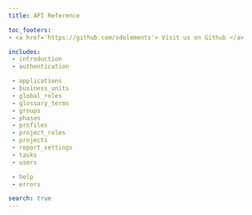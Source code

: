 ```yaml
---
title: API Reference

toc_footers:
- <a href='https://github.com/sdelements'> Visit us on Github </a>

includes:
 - introduction
 - authentication

 - applications
 - business_units
 - global_roles
 - glossary_terms
 - groups
 - phases
 - profiles
 - project_roles
 - projects
 - report_settings
 - tasks
 - users

 - help
 - errors

search: true
---
```

